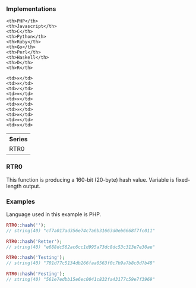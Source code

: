### Implementations

<table width="100%">
  <tr>
    <th width="100%">Series</th>
    
    <th>PHP</th>
    <th>Javascript</th>
    <th>C</th>
    <th>Python</th>
    <th>Ruby</th>
    <th>Go</th>
    <th>Perl</th>
    <th>Haskell</th>
    <th>D</th>
    <th>R</th>
  </tr>
  <tr>
    <td>RTR0</td>
    
    <td>✕</td>
    <td>✕</td>
    <td>✓</td>
    <td>✕</td>
    <td>✕</td>
    <td>✕</td>
    <td>✕</td>
    <td>✕</td>
    <td>✕</td>
    <td>✕</td>
  </tr>
</table>

### RTR0

This function is producing a 160-bit (20-byte) hash value. Variable is fixed-length output.

### Examples

Language used in this example is PHP.

```php
RTR0::hash('');
// string(40) "cf7a017ad356e74c7a6b31663d0eb6668f7fc011"

RTR0::hash('Retter');
// string(40) "e688dc562ac6cc1d995a73dc8dc53c313e7e30ae"

RTR0::hash('Testing');
// string(40) "701d77c5134db266faa0563f0c7b9a7b8c0d7b48"

RTR0::hash('Festing');
// string(40) "561e7edbb15e6ec0041c832fa43177c59e7f3969"
```
